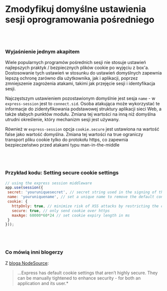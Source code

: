 # Zmodyfikuj domyślne ustawienia sesji oprogramowania pośredniego

<br/><br/>


### Wyjaśnienie jednym akapitem

Wiele popularnych programów pośrednich sesji nie stosuje ustawień najlepszych praktyk / bezpiecznych plików cookie po wyjęciu z box'a. Dostosowanie tych ustawień w stosunku do ustawień domyślnych zapewnia lepszą ochronę zarówno dla użytkownika, jak i aplikacji, poprzez zmniejszenie zagrożenia atakami, takimi jak przejęcie sesji i identyfikacja sesji.

Najczęstszym ustawieniem pozostawionym domyślnie jest sesja `name` - w `express-session` jest to `connect.sid`. Osoba atakująca może wykorzystać te informacje do zidentyfikowania podstawowej struktury aplikacji sieci Web, a także słabych punktów modułu. Zmiana tej wartości na inną niż domyślna utrudni określenie, który mechanizm sesji jest używany.

Również w `express-session` opcja `cookie.secure` jest ustawiona na wartość false jako wartość domyślna. Zmiana tej wartości na true ograniczy transport pliku cookie tylko do protokołu https, co zapewnia bezpieczeństwo przed atakami typu man-in-the-middle

<br/><br/>


### Przykład kodu: Setting secure cookie settings

 ```javascript
// using the express session middleware
app.use(session({  
  secret: 'youruniquesecret', // secret string used in the signing of the session ID that is stored in the cookie
  name: 'youruniquename', // set a unique name to remove the default connect.sid
  cookie: {
    httpOnly: true, // minimize risk of XSS attacks by restricting the client from reading the cookie
    secure: true, // only send cookie over https
    maxAge: 60000*60*24 // set cookie expiry length in ms
  }
}));
```

<br/><br/>


### Co mówią inni blogerzy

Z [bloga NodeSource](http://nodesource.com/blog/nine-security-tips-to-keep-express-from-getting-pwned/): 
> ...Express has default cookie settings that aren’t highly secure. They can be manually tightened to enhance security - for both an application and its user.*

<br/><br/>

